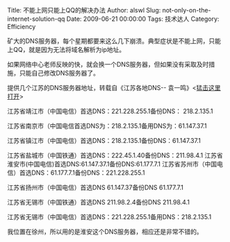 Title: 不能上网只能上QQ的解决办法
Author: alswl
Slug: not-only-on-the-internet-solution-qq
Date: 2009-06-21 00:00:00
Tags: 技术达人
Category: Efficiency

矿大的DNS服务器，每个星期都要来这么几下崩溃。典型症状是不能上网，只能上QQ，就是因为无法将域名解析为ip地址。

如果网络中心老师反映的快，就会换一个DNS服务器，但如果没有采取及时措施，只能自己修改DNS服务器了。

提供几个江苏的DNS服务器地址，转载自《江苏各地DNS--
袁一鸣》<[猛击这里打开](http://www.ycms.net/blog252/user1/1076/200934162254.html)>

江苏省靖江市（中国电信）首选DNS：221.228.255.1备份DNS： 218.2.135.1

江苏省南京市（中国电信首选DNS为：218.2.135.1备用DNS为：61.147.37.1

江苏省镇江市（中国电信）首选DNS：218.2.135.1备份DNS：61.147.37.1

江苏省盐城市（中国铁通）首选DNS：222.45.1.40备份DNS：211.98.4.1
江苏省淮安市(中国电信)首选DNS:61.147.37.1备份DNS:61.177.7.1
江苏省苏州市（中国电信）首选DNS：61.177.7.1备份DNS：221.228.255.1

江苏省扬州市（中国电信）首选DNS 61.147.37备份DNS 61.177.7.1

江苏省无锡市（中国铁通）首选DNS 211.98.2.4备份DNS 211.98.4.1

江苏省无锡市（中国电信）首选DNS：221.228.255.1备用DNS：218.2.135.1

我位置在徐州，所以用的是淮安这个DNS服务器，相应还是非常不错的。

